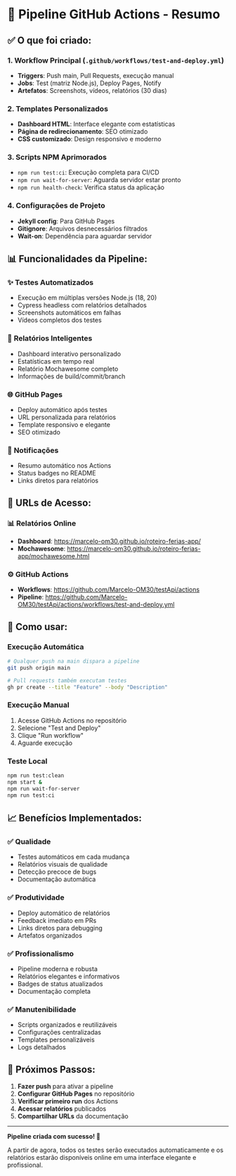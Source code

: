 # 🚀 Pipeline GitHub Actions - Resumo

## ✅ O que foi criado:

### 1. **Workflow Principal** (`.github/workflows/test-and-deploy.yml`)
- **Triggers**: Push main, Pull Requests, execução manual
- **Jobs**: Test (matriz Node.js), Deploy Pages, Notify
- **Artefatos**: Screenshots, vídeos, relatórios (30 dias)

### 2. **Templates Personalizados**
- **Dashboard HTML**: Interface elegante com estatísticas
- **Página de redirecionamento**: SEO otimizado
- **CSS customizado**: Design responsivo e moderno

### 3. **Scripts NPM Aprimorados**
- `npm run test:ci`: Execução completa para CI/CD
- `npm run wait-for-server`: Aguarda servidor estar pronto
- `npm run health-check`: Verifica status da aplicação

### 4. **Configurações de Projeto**
- **Jekyll config**: Para GitHub Pages
- **Gitignore**: Arquivos desnecessários filtrados
- **Wait-on**: Dependência para aguardar servidor

## 📊 Funcionalidades da Pipeline:

### ✨ **Testes Automatizados**
- Execução em múltiplas versões Node.js (18, 20)
- Cypress headless com relatórios detalhados
- Screenshots automáticos em falhas
- Vídeos completos dos testes

### 📄 **Relatórios Inteligentes**
- Dashboard interativo personalizado
- Estatísticas em tempo real
- Relatório Mochawesome completo
- Informações de build/commit/branch

### 🌐 **GitHub Pages**
- Deploy automático após testes
- URL personalizada para relatórios
- Template responsivo e elegante
- SEO otimizado

### 🔔 **Notificações**
- Resumo automático nos Actions
- Status badges no README
- Links diretos para relatórios

## 🎯 URLs de Acesso:

### 📊 **Relatórios Online**
- **Dashboard**: https://marcelo-om30.github.io/roteiro-ferias-app/
- **Mochawesome**: https://marcelo-om30.github.io/roteiro-ferias-app/mochawesome.html

### ⚙️ **GitHub Actions**
- **Workflows**: https://github.com/Marcelo-OM30/testApi/actions
- **Pipeline**: https://github.com/Marcelo-OM30/testApi/actions/workflows/test-and-deploy.yml

## 🚀 Como usar:

### **Execução Automática**
```bash
# Qualquer push na main dispara a pipeline
git push origin main

# Pull requests também executam testes
gh pr create --title "Feature" --body "Description"
```

### **Execução Manual**
1. Acesse GitHub Actions no repositório
2. Selecione "Test and Deploy"
3. Clique "Run workflow"
4. Aguarde execução

### **Teste Local**
```bash
npm run test:clean
npm start &
npm run wait-for-server
npm run test:ci
```

## 📈 Benefícios Implementados:

### ✅ **Qualidade**
- Testes automáticos em cada mudança
- Relatórios visuais de qualidade
- Detecção precoce de bugs
- Documentação automática

### ✅ **Produtividade**
- Deploy automático de relatórios
- Feedback imediato em PRs
- Links diretos para debugging
- Artefatos organizados

### ✅ **Profissionalismo**
- Pipeline moderna e robusta
- Relatórios elegantes e informativos
- Badges de status atualizados
- Documentação completa

### ✅ **Manutenibilidade**
- Scripts organizados e reutilizáveis
- Configurações centralizadas
- Templates personalizáveis
- Logs detalhados

## 🔧 Próximos Passos:

1. **Fazer push** para ativar a pipeline
2. **Configurar GitHub Pages** no repositório
3. **Verificar primeiro run** dos Actions
4. **Acessar relatórios** publicados
5. **Compartilhar URLs** da documentação

---

**Pipeline criada com sucesso! 🎉**

A partir de agora, todos os testes serão executados automaticamente e os relatórios estarão disponíveis online em uma interface elegante e profissional.
